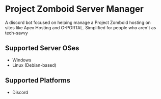 # Project Zomboid Server Manager
A discord bot focused on helping manage a Project Zomboid hosting on sites like Apex Hosting and G-PORTAL.
Simplified for people who aren't as tech-savvy

## Supported Server OSes
- Windows
- Linux (Debian-based)

## Supported Platforms
- Discord